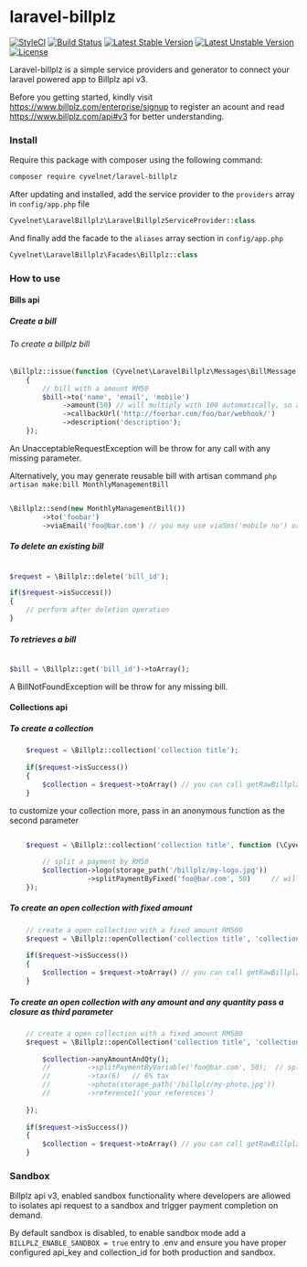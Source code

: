 # laravel-billplz

[![StyleCI](https://styleci.io/repos/68587947/shield?branch=master)](https://styleci.io/repos/68587947)
[![Build Status](https://travis-ci.org/Cyvelnet/laravel-billplz.svg?branch=master)](https://travis-ci.org/Cyvelnet/laravel-billplz)
[![Latest Stable Version](https://poser.pugx.org/cyvelnet/laravel-billplz/v/stable)](https://packagist.org/packages/cyvelnet/laravel-billplz)
[![Latest Unstable Version](https://poser.pugx.org/cyvelnet/laravel-billplz/v/unstable)](https://packagist.org/packages/cyvelnet/laravel-billplz)
[![License](https://poser.pugx.org/cyvelnet/laravel-billplz/license)](https://packagist.org/packages/cyvelnet/laravel-billplz)

Laravel-billplz is a simple service providers and generator to connect your laravel powered app to Billplz api v3.


Before you getting started, kindly visit https://www.billplz.com/enterprise/signup to register an acount and read https://www.billplz.com/api#v3 for better understanding.

### Install

Require this package with composer using the following command:

``` bash
composer require cyvelnet/laravel-billplz
```

After updating and installed, add the service provider to the  `providers` array in `config/app.php` file

```php
Cyvelnet\LaravelBillplz\LaravelBillplzServiceProvider::class
```
And finally add the facade to the `aliases` array section in `config/app.php`

```php
Cyvelnet\LaravelBillplz\Facades\Billplz::class
```

### How to use

#### Bills api

##### Create a bill
###### To create a billplz bill

```php 
\Billplz::issue(function (Cyvelnet\LaravelBillplz\Messages\BillMessage $bill)
    {
        // bill with a amount RM50
        $bill->to('name', 'email', 'mobile')
             ->amount(50) // will multiply with 100 automatically, so a RM500 bill, you just pass 500 instead of 50000
             ->callbackUrl('http://foorbar.com/foo/bar/webhook/')
             ->description('description');
    });
```
An UnacceptableRequestException will be throw for any call with any missing parameter.

Alternatively, you may generate reusable bill with artisan command `php artisan make:bill MonthlyManagementBill`

```php

\Billplz::send(new MonthlyManagementBill())
        ->to('foobar')
        ->viaEmail('foo@bar.com') // you may use viaSms('mobile no') or viaEmailAndSms('email', 'mobile no')

```

##### To delete an existing bill
```php

$request = \Billplz::delete('bill_id');

if($request->isSuccess())
{
    // perform after deletion operation 
}
```

##### To retrieves a bill

```php

$bill = \Billplz::get('bill_id')->toArray();

```

A BillNotFoundException will be throw for any missing bill.


#### Collections api

##### To create a collection

```php
    $request = \Billplz::collection('collection title');
    
    if($request->isSuccess())
    {
        $collection = $request->toArray() // you can call getRawBillplzResponse(false) to get response in POPO
    }
```
to customize your collection more, pass in an anonymous function as the second parameter

```php

    $request = \Billplz::collection('collection title', function (\Cyvelnet\LaravelBillplz\Messages\CollectionMessage $collection) {
    
        // split a payment by RM50
        $collection->logo(storage_path('/billplz/my-logo.jpg'))
                   ->splitPaymentByFixed('foo@bar.com', 50)     // will convert into 5000 cents automatically
    });

```

##### To create an open collection with fixed amount

```php
    // create a open collection with a fixed amount RM500
    $request = \Billplz::openCollection('collection title', 'collection description', 500);
    
    if($request->isSuccess())
    {
        $collection = $request->toArray() // you can call getRawBillplzResponse(false) to get response in POPO
    }
```

##### To create an open collection with any amount and any quantity pass a closure as third parameter

```php
    // create a open collection with a fixed amount RM500
    $request = \Billplz::openCollection('collection title', 'collection description', function (\Cyvelnet\LaravelBillplz\Messages\OpenCollectionMessage $collection) {
    
        $collection->anyAmountAndQty();
        //         ->splitPaymentByVariable('foo@bar.com', 50);  // split payment by 50%
        //         ->tax(6)   // 6% tax
        //         ->photo(storage_path('/billplz/my-photo.jpg'))
        //         ->reference1('your references')
    
    });
    
    if($request->isSuccess())
    {
        $collection = $request->toArray() // you can call getRawBillplzResponse(false) to get response in POPO
    }
```

### Sandbox

Billplz api v3, enabled sandbox functionality where developers are allowed to isolates api request to a sandbox and trigger payment completion on demand.

By default sandbox is disabled, to enable sandbox mode add a `BILLPLZ_ENABLE_SANDBOX = true` entry to .env and ensure you have proper configured api_key and collection_id for both production and sandbox.






